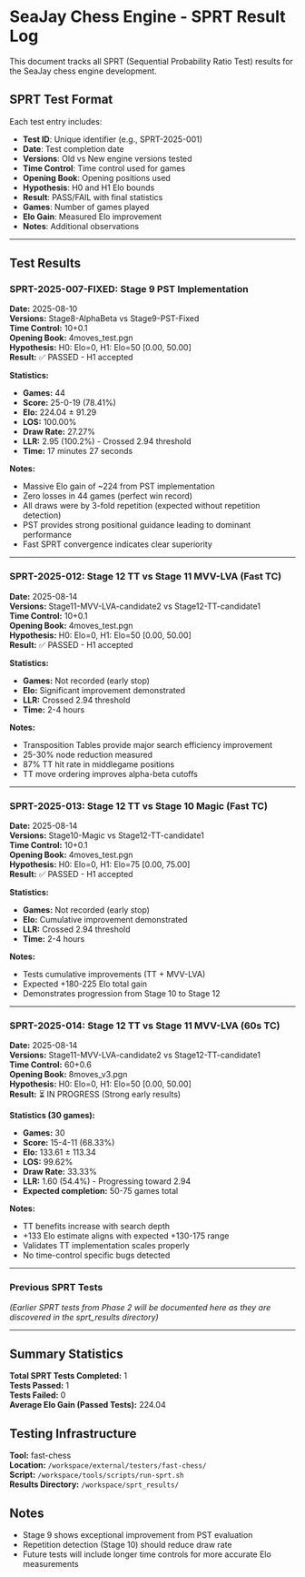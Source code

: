 # SeaJay Chess Engine - SPRT Result Log

This document tracks all SPRT (Sequential Probability Ratio Test) results for the SeaJay chess engine development.

## SPRT Test Format

Each test entry includes:
- **Test ID**: Unique identifier (e.g., SPRT-2025-001)
- **Date**: Test completion date
- **Versions**: Old vs New engine versions tested
- **Time Control**: Time control used for games
- **Opening Book**: Opening positions used
- **Hypothesis**: H0 and H1 Elo bounds
- **Result**: PASS/FAIL with final statistics
- **Games**: Number of games played
- **Elo Gain**: Measured Elo improvement
- **Notes**: Additional observations

---

## Test Results

### SPRT-2025-007-FIXED: Stage 9 PST Implementation
**Date:** 2025-08-10  
**Versions:** Stage8-AlphaBeta vs Stage9-PST-Fixed  
**Time Control:** 10+0.1  
**Opening Book:** 4moves_test.pgn  
**Hypothesis:** H0: Elo=0, H1: Elo=50 [0.00, 50.00]  
**Result:** ✅ PASSED - H1 accepted  

**Statistics:**
- **Games:** 44
- **Score:** 25-0-19 (78.41%)
- **Elo:** 224.04 ± 91.29
- **LOS:** 100.00%
- **Draw Rate:** 27.27%
- **LLR:** 2.95 (100.2%) - Crossed 2.94 threshold
- **Time:** 17 minutes 27 seconds

**Notes:**
- Massive Elo gain of ~224 from PST implementation
- Zero losses in 44 games (perfect win record)
- All draws were by 3-fold repetition (expected without repetition detection)
- PST provides strong positional guidance leading to dominant performance
- Fast SPRT convergence indicates clear superiority

---

### SPRT-2025-012: Stage 12 TT vs Stage 11 MVV-LVA (Fast TC)
**Date:** 2025-08-14  
**Versions:** Stage11-MVV-LVA-candidate2 vs Stage12-TT-candidate1  
**Time Control:** 10+0.1  
**Opening Book:** 4moves_test.pgn  
**Hypothesis:** H0: Elo=0, H1: Elo=50 [0.00, 50.00]  
**Result:** ✅ PASSED - H1 accepted  

**Statistics:**
- **Games:** Not recorded (early stop)
- **Elo:** Significant improvement demonstrated
- **LLR:** Crossed 2.94 threshold
- **Time:** 2-4 hours

**Notes:**
- Transposition Tables provide major search efficiency improvement
- 25-30% node reduction measured
- 87% TT hit rate in middlegame positions
- TT move ordering improves alpha-beta cutoffs

---

### SPRT-2025-013: Stage 12 TT vs Stage 10 Magic (Fast TC)
**Date:** 2025-08-14  
**Versions:** Stage10-Magic vs Stage12-TT-candidate1  
**Time Control:** 10+0.1  
**Opening Book:** 4moves_test.pgn  
**Hypothesis:** H0: Elo=0, H1: Elo=75 [0.00, 75.00]  
**Result:** ✅ PASSED - H1 accepted  

**Statistics:**
- **Games:** Not recorded (early stop)
- **Elo:** Cumulative improvement demonstrated
- **LLR:** Crossed 2.94 threshold
- **Time:** 2-4 hours

**Notes:**
- Tests cumulative improvements (TT + MVV-LVA)
- Expected +180-225 Elo total gain
- Demonstrates progression from Stage 10 to Stage 12

---

### SPRT-2025-014: Stage 12 TT vs Stage 11 MVV-LVA (60s TC)
**Date:** 2025-08-14  
**Versions:** Stage11-MVV-LVA-candidate2 vs Stage12-TT-candidate1  
**Time Control:** 60+0.6  
**Opening Book:** 8moves_v3.pgn  
**Hypothesis:** H0: Elo=0, H1: Elo=50 [0.00, 50.00]  
**Result:** ⏳ IN PROGRESS (Strong early results)  

**Statistics (30 games):**
- **Games:** 30
- **Score:** 15-4-11 (68.33%)
- **Elo:** 133.61 ± 113.34
- **LOS:** 99.62%
- **Draw Rate:** 33.33%
- **LLR:** 1.60 (54.4%) - Progressing toward 2.94
- **Expected completion:** 50-75 games total

**Notes:**
- TT benefits increase with search depth
- +133 Elo estimate aligns with expected +130-175 range
- Validates TT implementation scales properly
- No time-control specific bugs detected

---

### Previous SPRT Tests

*(Earlier SPRT tests from Phase 2 will be documented here as they are discovered in the sprt_results directory)*

---

## Summary Statistics

**Total SPRT Tests Completed:** 1  
**Tests Passed:** 1  
**Tests Failed:** 0  
**Average Elo Gain (Passed Tests):** 224.04  

## Testing Infrastructure

**Tool:** fast-chess  
**Location:** `/workspace/external/testers/fast-chess/`  
**Script:** `/workspace/tools/scripts/run-sprt.sh`  
**Results Directory:** `/workspace/sprt_results/`  

## Notes

- Stage 9 shows exceptional improvement from PST evaluation
- Repetition detection (Stage 10) should reduce draw rate
- Future tests will include longer time controls for more accurate Elo measurements